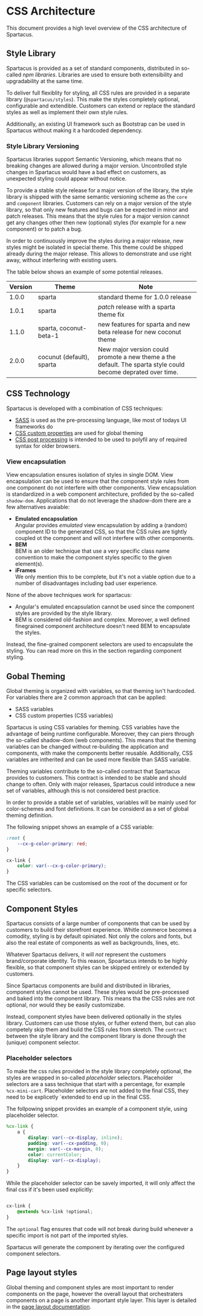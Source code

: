 # CSS Architecture
This document provides a high level overview of the CSS architecture of Spartacus.

## Style Library
Spartacus is provided as a set of standard components, distributed in so-called *npm libraries*. Libraries are used to ensure both extensibility and upgradability at the same time. 

To deliver full flexiblity for styling, all CSS rules are provided in a separate library (`@spartacus/styles`). This make the styles completely optional, configurable and extendible. Customers can extend or replace the standard styles as well as implement their own style rules. 

Additionally, an existing UI framework such as Bootstrap can be used in Spartacus without making it a hardcoded dependency.

### Style Library Versioning

Spartacus libraries support Semantic Versioning, which means that no breaking changes are allowed during a major version. Uncontrolled style changes in Spartacus would have a bad effect on customers, as unexpected styling could appear without notice. 

To provide a stable style release for a major version of the library, the style library is shipped with the same semantic versioning scheme as the `core` and `component` libraries. Customers can rely on a major version of the style library, so that only new features and bugs can be expected in minor and patch releases. 
This means that the style rules for a major version cannot get any changes other then new (optional) styles (for example for a new component) or to patch a bug.

In order to continuously improve the styles during a major release, new styles might be isolated in special theme. This theme could be shipped already during the major release. This allows to demonstrate and use right away, without interfering with existing users. 

The table below shows an example of some potential releases. 

| Version | Theme                     | Note                                                                                                         |
| ------- | ------------------------- | ------------------------------------------------------------------------------------------------------------ |
| 1.0.0   | sparta                    | standard theme for 1.0.0 release
| 1.0.1   | sparta                    | *patch* release with a sparta theme fix                                                                      |
| 1.1.0   | sparta, coconut-beta-1    | new features for sparta and new beta release for new coconut theme                                           |
| 2.0.0   | cocunut (default), sparta | New major version could promote a new theme a the default. The sparta style could become deprated over time. |



## CSS Technology
Spartacus is developed with a combination of CSS techniques:
-  [SASS](https://github.com/sass/node-sass) is used as the pre-processing language, like most of todays UI frameworks do
-  [CSS custom properties](https://www.w3schools.com/css/css3_variables.asp) are used for global theming
-  [CSS post processing](https://postcss.org/) is intended to be used to polyfil any of required syntax for older browsers.

### View encapsulation

View encapsulation ensures isolation of styles in single DOM. View encapsulation can be used to ensure that the component style rules from one component do not interfere with other components. View encapsulation is standardized in a web component architecture, profided by the so-called `shadow-dom`. Applications that do not leverage the shadow-dom there are a few alternatives avaiable: 

- **Emulated encapsulation**  
  Angular provides *emulated* view encapsulation by adding a (random) component ID to the generated CSS, so that the CSS rules are tightly coupled ot the component and will not interfere with other components. 
- **BEM**  
  BEM is an older technique that use a very specific class name convention to make the component styles specific to the given element(s).
- **iFrames**  
  We only mention this to be complete, but it's not a viable option due to a number of disadvantages including bad user experience.


None of the above techniques work for spartacus:
- Angular's emulated encapsulation cannot be used since the component styles are provided by the style library.
- BEM is considered old-fashion and complex. Moreover, a well defined finegrained component architecture doesn't need BEM to encapsulate the styles. 

Instead, the fine-grained component selectors are used to encapsulate the styling. You can read more on this in the section regarding component styling.


## Gobal Theming
Global theming is organized with variables, so that theming isn't hardcoded. For variables there are 2 common approach that can be applied: 
- SASS variables
- CSS custom properties (CSS variables)

Spartacus is using CSS variables for theming. CSS variables have the advantage of being runtime configurable. Moreover, they can piers through the so-called shadow-dom (web components). This means that the theming variables can be changed without re-building the application and components, with make the components better reusable. Additionally, CSS variables are intherited and can be used more flexible than SASS variable. 

Theming variables contribute to the so-called contract that Spartacus provides to customers. This contract is intended to be stable and should change to often. Only with major releases, Spartacus could introduce a new set of variables, although this is not considered best practice. 

In order to provide a stable set of variables, variables will be mainly used for color-schemes and font definitions. It can be considerd as a set of global theming definition. 

The following snippet shows an example of a CSS variable:
```CSS
:root {
    --cx-g-color-primary: red;
}

cx-link {
    color: var(--cx-g-color-primary);
}
```

The CSS variables can be customised on the root of the document or for specific selectors. 

## Component Styles
Spartacus consists of a large number of components that can be used by customers to build their storefront experience. Whitle commerce becomes a comodity, styling is by default opiniated. Not only the colors and fonts, but also the real estate of components as well as backgrounds, lines, etc. 

Whatever Spartacus delivers, it will *not* represent the customers brand/corporate identity. To this reason, Spoartacus intends to be highly flexible, so that component styles can be skipped entirely or extended by customers. 

Since Spartacus components are build and distributed in libraries, component styles cannot be used. These styles would be pre-processed and baked into the component library. This means tha the CSS rules are not optional, nor would they be easily customizabe. 

Instead, component styles have been delivered optionally in the styles library. Customers can use those styles, or futher extend them, but can also competely skip them and build the CSS rules from skretch. The `contract` between the style library and the component library is done through the (unique) component selector.

### Placeholder selectors
To make the css rules provided in the style library completely optional, the styles are wrapped in so-called *placeholder* selectors. Placeholder selectors are a sass technique that start with a percentage, for example `%cx-mini-cart`. Placeholder selectors are not added to the final CSS, they need to be explicetly `extended to end up in the final CSS.

The follpowing snippet provides an example of a component style, using placeholder selector. 

```scss
%cx-link {
    a {
        display: var(--cx-display, inline);
        padding: var(--cx-padding, 0);
        margin: var(--cx-margin, 0);
        color: currentColor;
        display: var(--cx-display);
    }
}
```

While the placeholder selector can be savely imported, it will only affect the final css if it's been used explicitly: 

```scss

cx-link {
    @extends %cx-link !optional;
}

```

The `optional` flag ensures that code will not break during build whenever a specific import is not part of the imported styles. 

Spartacus will generate the component by iterating over the configured component selectors.

## Page layout styles
Global theming and component styles are most important to render components on the page, however the overall layout that orchestraters components on a page is another important style layer. This layer is detailed in the [page layout documentation](./page-layout.md). 
